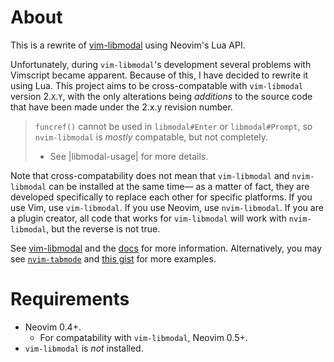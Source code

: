 # About

This is a rewrite of [vim-libmodal][libmodal] using Neovim's Lua API.

Unfortunately, during `vim-libmodal`'s development several problems with Vimscript became apparent. Because of this, I have decided to rewrite it using Lua. This project aims to be cross-compatable with `vim-libmodal` version 2.`X`.`Y`, with the only alterations being _additions_ to the source code that have been made under the 2.x.y revision number.

> `funcref()` cannot be used in `libmodal#Enter` or `libmodal#Prompt`, so `nvim-libmodal` is _mostly_ compatable, but not completely.
>
> * See |libmodal-usage| for more details.

Note that cross-compatability does not mean that `vim-libmodal` and `nvim-libmodal` can be installed at the same time— as a matter of fact, they are developed specifically to replace each other for specific platforms. If you use Vim, use `vim-libmodal`. If you use Neovim, use `nvim-libmodal`. If you are a plugin creator, all code that works for `vim-libmodal` will work with `nvim-libmodal`, but the reverse is not true.

See [vim-libmodal][libmodal] and the [docs](./doc) for more information. Alternatively, you may see [`nvim-tabmode`](https://github.com/Iron-E/nvim-tabmode) and [this gist](https://gist.github.com/Iron-E/f36116e8862ea03fd195e4e0a48cb05d) for more examples.

# Requirements

* Neovim 0.4+.
	* For compatability with `vim-libmodal`, Neovim 0.5+.
* `vim-libmodal` is _not_ installed.

[libmodal]: https://github.com/Iron-E/vim-libmodal
